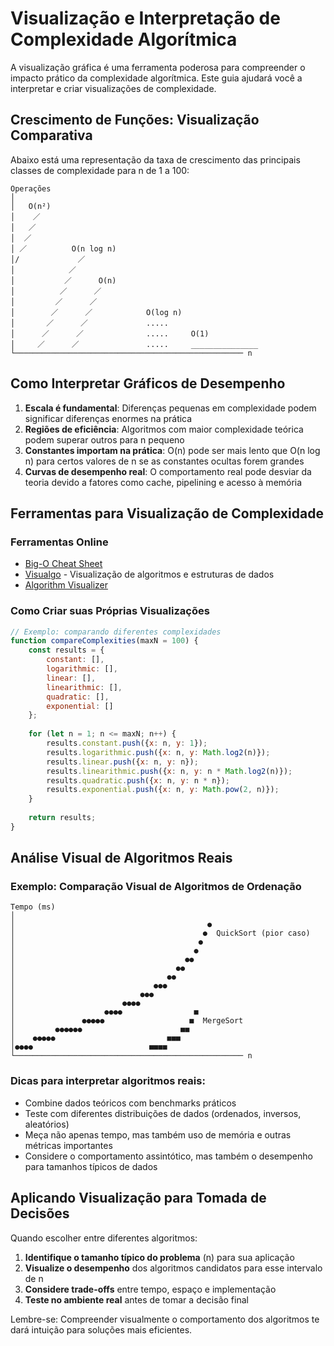 # Visualização e Interpretação de Complexidade Algorítmica

A visualização gráfica é uma ferramenta poderosa para compreender o impacto prático da complexidade algorítmica. Este guia ajudará você a interpretar e criar visualizações de complexidade.

## Crescimento de Funções: Visualização Comparativa

Abaixo está uma representação da taxa de crescimento das principais classes de complexidade para n de 1 a 100:

```
Operações
│
│   O(n²)
│    ／
│   ／
│  ／
│ ／          O(n log n)
│/             ／
│            ／
│           ／      O(n)
│          ／      ／
│         ／      ／
│        ／      ／            O(log n)
│       ／      ／             .....
│      ／      ／              .....     O(1)
│     ／      ／               .....     _______________
└─────────────────────────────────────────────────── n
```

## Como Interpretar Gráficos de Desempenho

1. **Escala é fundamental**: Diferenças pequenas em complexidade podem significar diferenças enormes na prática
2. **Regiões de eficiência**: Algoritmos com maior complexidade teórica podem superar outros para n pequeno
3. **Constantes importam na prática**: O(n) pode ser mais lento que O(n log n) para certos valores de n se as constantes ocultas forem grandes
4. **Curvas de desempenho real**: O comportamento real pode desviar da teoria devido a fatores como cache, pipelining e acesso à memória

## Ferramentas para Visualização de Complexidade

### Ferramentas Online
- [Big-O Cheat Sheet](https://www.bigocheatsheet.com/)
- [Visualgo](https://visualgo.net/) - Visualização de algoritmos e estruturas de dados
- [Algorithm Visualizer](https://algorithm-visualizer.org/)

### Como Criar suas Próprias Visualizações
```javascript
// Exemplo: comparando diferentes complexidades
function compareComplexities(maxN = 100) {
    const results = {
        constant: [],
        logarithmic: [],
        linear: [],
        linearithmic: [],
        quadratic: [],
        exponential: []
    };
    
    for (let n = 1; n <= maxN; n++) {
        results.constant.push({x: n, y: 1});
        results.logarithmic.push({x: n, y: Math.log2(n)});
        results.linear.push({x: n, y: n});
        results.linearithmic.push({x: n, y: n * Math.log2(n)});
        results.quadratic.push({x: n, y: n * n});
        results.exponential.push({x: n, y: Math.pow(2, n)});
    }
    
    return results;
}
```

## Análise Visual de Algoritmos Reais

### Exemplo: Comparação Visual de Algoritmos de Ordenação

```
Tempo (ms)
│
│                                           ●
│                                          ●  QuickSort (pior caso)
│                                         ●
│                                        ●
│                                      ●●
│                                    ●●
│                                  ●●
│                               ●●●
│                            ●●●
│                        ●●●●
│                    ●●●●                ■
│               ●●●●●                   ■  MergeSort
│         ●●●●●●                      ■■
│    ●●●●●                         ■■■
│●●●●                          ■■■■
└─────────────────────────────────────────────────── n
```

### Dicas para interpretar algoritmos reais:
- Combine dados teóricos com benchmarks práticos
- Teste com diferentes distribuições de dados (ordenados, inversos, aleatórios)
- Meça não apenas tempo, mas também uso de memória e outras métricas importantes
- Considere o comportamento assintótico, mas também o desempenho para tamanhos típicos de dados

## Aplicando Visualização para Tomada de Decisões

Quando escolher entre diferentes algoritmos:

1. **Identifique o tamanho típico do problema** (n) para sua aplicação
2. **Visualize o desempenho** dos algoritmos candidatos para esse intervalo de n
3. **Considere trade-offs** entre tempo, espaço e implementação
4. **Teste no ambiente real** antes de tomar a decisão final

Lembre-se: Compreender visualmente o comportamento dos algoritmos te dará intuição para soluções mais eficientes. 